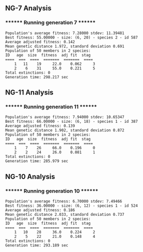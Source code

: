 ## NG-7 Analysis
### ****** Running generation 7 ******
    Population's average fitness: 7.28000 stdev: 11.39481
    Best fitness: 55.00000 - size: (6, 20) - species 2 - id 587
    Average adjusted fitness: 0.142
    Mean genetic distance 1.972, standard deviation 0.691
    Population of 50 members in 2 species:
    ID   age  size  fitness  adj fit  stag
    ====  ===  ====  =======  =======  ====
        1   11    19     22.0    0.062     3
        2    6    31     55.0    0.221     5
    Total extinctions: 0
    Generation time: 298.217 sec

## NG-11 Analysis
### ****** Running generation 11 ******
    Population's average fitness: 7.94000 stdev: 10.65347
    Best fitness: 66.00000 - size: (6, 18) - species 1 - id 387
    Average adjusted fitness: 0.139
    Mean genetic distance 1.902, standard deviation 0.872
    Population of 50 members in 2 species:
    ID   age  size  fitness  adj fit  stag
    ====  ===  ====  =======  =======  ====
        1    7    26     66.0    0.196     0
        2    2    24     26.0    0.081     1
    Total extinctions: 0
    Generation time: 285.979 sec

## NG-10 Analysis
### ****** Running generation 10 ******
    Population's average fitness: 6.70000 stdev: 7.49466
    Best fitness: 36.00000 - size: (6, 12) - species 1 - id 524
    Average adjusted fitness: 0.186
    Mean genetic distance 2.033, standard deviation 0.737
    Population of 50 members in 2 species:
    ID   age  size  fitness  adj fit  stag
    ====  ===  ====  =======  =======  ====
        1   10    28     36.0    0.224     2
        2    5    22     21.0    0.148     4
    Total extinctions: 0
    Generation time: 293.189 sec
